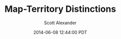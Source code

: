 ---
layout: podcast
title: "Map-Territory Distinctions"
author: Scott Alexander
description: https://slatestarcodex.com/2014/06/08/map-territory-distinctions/
date: 2014-06-08 12:44:00 PDT
length: 478286
duration: 119
guid: map-territory-distinctions
---